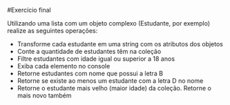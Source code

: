 #Exercício final

Utilizando uma lista com um objeto complexo (Estudante, por exemplo) realize as seguintes operações:

* Transforme cada estudante em uma string com os atributos dos objetos
* Conte a quantidade de estudantes têm na coleção
* Filtre estudantes com idade igual ou superior a 18 anos
* Exiba cada elemento no console
* Retorne estudantes com nome que possui a letra B
* Retorne se existe ao menos um estudante com a letra D no nome
* Retorne o estudante mais velho (maior idade) da coleção. Retorne o mais novo também